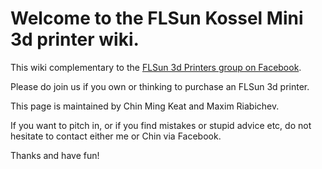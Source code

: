 # Welcome to the FLSun Kossel Mini 3d printer wiki.

This wiki complementary to the [FLSun 3d Printers group on Facebook](https://goo.gl/hBH9zW). 

Please do join us if you own or thinking to purchase an FLSun 3d printer.

This page is maintained by Chin Ming Keat and Maxim Riabichev.  

If you want to pitch in, or if you find mistakes or stupid advice etc, do not hesitate to contact either me or Chin via Facebook.

Thanks and have fun!